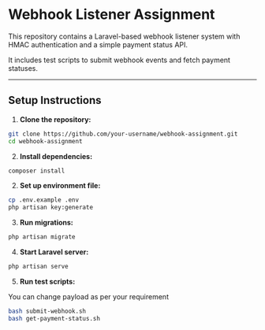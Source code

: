 # Webhook Listener Assignment

This repository contains a Laravel-based webhook listener system with HMAC authentication and a simple payment status API. 

It includes test scripts to submit webhook events and fetch payment statuses.

---

## **Setup Instructions**

1. **Clone the repository:**
```bash
git clone https://github.com/your-username/webhook-assignment.git
cd webhook-assignment
```


2. **Install dependencies:**
```bash
composer install
```

2. **Set up environment file:**
```bash
cp .env.example .env
php artisan key:generate
```


3. **Run migrations:**
```bash
php artisan migrate
```

4. **Start Laravel server:**
```bash
php artisan serve
```

5. **Run test scripts:**

You can change payload as per your requirement
```bash
bash submit-webhook.sh
bash get-payment-status.sh

```


